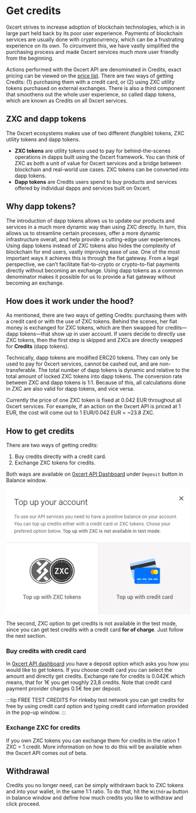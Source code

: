 # Get credits

0xcert strives to increase adoption of blockchain technologies, which is in large part held back by its poor user experience. Payments of blockchain services are usually done with cryptocurrency, which can be a frustrating experience on its own. To circumvent this, we have vastly simplified the purchasing process and made 0xcert services much more user friendly from the beginning. 

Actions performed with the 0xcert API are denominated in Credits, exact pricing can be viewed on the [price list](https://dashboard.0xcert.org/costs/). There are two ways of getting Credits: (1) purchasing them with a credit card, or (2) using ZXC utility tokens purchased on external exchanges. There is also a third component that smoothens out the whole user experience, so called dapp tokens, which are known as Credits on all 0xcert services.

## ZXC and dapp tokens

The 0xcert ecosystems makes use of two different (fungible) tokens, ZXC utility tokens and dapp tokens.

* **ZXC tokens** are utility tokens used to pay for behind-the-scenes operations in dapps built using the 0xcert framework. You can think of ZXC as both a unit of value for 0xcert services and a bridge between blockchain and real-world use cases. ZXC tokens can be converted into dapp tokens.
* **Dapp tokens** are Credits users spend to buy products and services offered by individual dapps and services built on 0xcert. 

## Why dapp tokens?

The introduction of dapp tokens allows us to update our products and services in a much more dynamic way than using ZXC directly. In turn, this allows us to streamline certain processes, offer a more dynamic infrastructure overall, and help provide a cutting-edge user experiences. Using dapp tokens instead of ZXC tokens also hides the complexity of blockchain for end users, vastly improving ease of use. One of the most important ways it achieves this is through the fiat gateway. From a legal perspective, we can’t facilitate fiat-to-crypto or crypto-to-fiat payments directly without becoming an exchange. Using dapp tokens as a common denominator makes it possible for us to provide a fiat gateway without becoming an exchange.

## How does it work under the hood?

As mentioned, there are two ways of getting Credits: purchasing them with a credit card or with the use of ZXC tokens. Behind the scenes, her fiat money is exchanged for ZXC tokens, which are then swapped for credits—dapp tokens—that show up in user account. If users decide to directly use ZXC tokens, then the first step is skipped and ZXCs are directly swapped for **Credits** (dapp tokens).

Technically, dapp tokens are modified ERC20 tokens. They can only be used to pay for 0xcert services, cannot be cashed out, and are non-transferable. The total number of dapp tokens is dynamic and relative to the total amount of locked ZXC tokens into dapp tokens. The conversion rate between ZXC and dapp tokens is 1:1. Because of this, all calculations done in ZXC are also valid for dapp tokens, and vice versa.

Currently the price of one ZXC token is fixed at 0.042 EUR throughout all 0xcert services. For example, if an action on the 0xcert API is priced at 1 EUR, the cost will come out to 1 EUR/0.042 EUR = ~23.8 ZXC.

## How to get credits

There are two ways of getting credits:

1. Buy credits directly with a credit card.
2. Exchange ZXC tokens for credits.

Both ways are available on [0xcert API Dashboard](https://dashboard.0xcert.org) under `Deposit` button in Balance window.

![Deposit options](../assets/deposit-options.png)

The second, ZXC option to get credits is not available in the test mode, since you can get test credits with a credit card **for of charge**. Just follow the next section.

### Buy credits with credit card

In [0xcert API dashboard](https://dashboard.0xcert.org) you have a deposit option which asks you how you would like to get tokens. If you choose credit card you can select the amount and directly get credits. Exchange rate for credits is 0.042€ which means, that for 1€ you get roughly 23,8 credits. Note that credit card payment provider charges 0.5€ fee per deposit.

:::tip FREE TEST CREDITS
For rinkeby test network you can get credits for free by using credit card option and typing credit card information provided in the pop-up window.
:::

### Exchange ZXC for credits

If you own ZXC tokens you can exchange them for credits in the ration 1 ZXC = 1 credit. More information on how to do this will be available when the 0xcert API comes out of beta.

## Withdrawal

Credits you no longer need, can be simply withdrawn back to ZXC tokens and into your wallet, in the same 1:1 ratio. To do that, hit the `Withdraw` button in balance window and define how much credits you like to withdraw and click proceed.